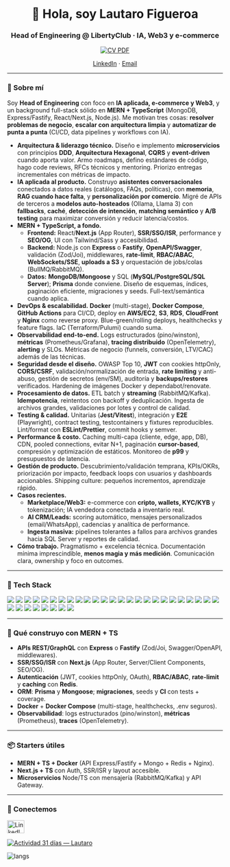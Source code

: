 <h1 align="center">👋 Hola, soy Lautaro Figueroa</h1>
<h3 align="center">Head of Engineering @ LibertyClub · IA, Web3 y e-commerce</h3>
<p align="center">
  <a href="LAUTARO_FIGUEROA_CV.pdf" target="_blank" rel="noopener">
    <img src="https://img.shields.io/badge/CV-Lautaro%20Figueroa-0A66C2?style=for-the-badge&logo=readthedocs&logoColor=white" alt="CV PDF" />
  </a>
</p>
<p align="center">
  <a href="https://www.linkedin.com/in/lautaro-figueroa-0374a523b/" target="_blank">LinkedIn</a> ·
  <a href="mailto:LautyfigueroaLau@gmail.com">Email</a>
</p>

---

### 🚀 Sobre mí

Soy **Head of Engineering** con foco en **IA aplicada, e-commerce y Web3**, y un background full-stack sólido en **MERN + TypeScript** (MongoDB, Express/Fastify, React/Next.js, Node.js). Me motivan tres cosas: **resolver problemas de negocio**, **escalar con arquitectura limpia** y **automatizar de punta a punta** (CI/CD, data pipelines y workflows con IA).

- **Arquitectura & liderazgo técnico.** Diseño e implemento **microservicios** con principios **DDD**, **Arquitectura Hexagonal**, **CQRS** y **event-driven** cuando aporta valor. Armo roadmaps, defino estándares de código, hago code reviews, RFCs técnicos y mentoring. Priorizo entregas incrementales con métricas de impacto.
- **IA aplicada al producto.** Construyo **asistentes conversacionales** conectados a datos reales (catálogos, FAQs, políticas), con **memoria**, **RAG cuando hace falta**, y **personalización por comercio**. Migré de APIs de terceros a **modelos auto-hosteados** (Ollama, Llama 3) con **fallbacks**, **caché**, **detección de intención**, **matching semántico** y **A/B testing** para maximizar conversión y reducir latencia/costos.
- **MERN + TypeScript, a fondo.**
  - **Frontend:** React/**Next.js** (App Router), **SSR/SSG/ISR**, performance y **SEO/OG**, UI con Tailwind/Sass y accesibilidad.
  - **Backend:** Node.js con **Express** o **Fastify**, **OpenAPI/Swagger**, validación (Zod/Joi), middlewares, **rate-limit**, **RBAC/ABAC**, **WebSockets/SSE**, **uploads a S3** y orquestación de jobs/colas (BullMQ/RabbitMQ).
  - **Datos:** **MongoDB/Mongoose** y SQL (**MySQL/PostgreSQL/SQL Server**); **Prisma** donde conviene. Diseño de esquemas, índices, paginación eficiente, migraciones y seeds. Full-text/semántica cuando aplica.
- **DevOps & escalabilidad.** **Docker** (multi-stage), **Docker Compose**, **GitHub Actions** para CI/CD, deploy en **AWS/EC2**, **S3**, **RDS**, **CloudFront** y **Nginx** como reverse proxy. Blue-green/rolling deploys, healthchecks y feature flags. IaC (Terraform/Pulumi) cuando suma.
- **Observabilidad end-to-end.** Logs estructurados (pino/winston), **métricas** (Prometheus/Grafana), **tracing distribuido** (OpenTelemetry), **alerting** y SLOs. Métricas de negocio (funnels, conversión, LTV/CAC) además de las técnicas.
- **Seguridad desde el diseño.** OWASP Top 10, **JWT** con cookies httpOnly, **CORS/CSRF**, validación/normalización de entrada, **rate limiting** y anti-abuso, gestión de secretos (env/SM), auditoría y **backups/restores** verificados. Hardening de imágenes Docker y dependabot/renovate.
- **Procesamiento de datos.** ETL batch y **streaming** (RabbitMQ/Kafka). **Idempotencia**, reintentos con backoff y deduplicación. Ingesta de archivos grandes, validaciones por lotes y control de calidad.
- **Testing & calidad.** Unitarias (**Jest/Vitest**), integración y **E2E** (Playwright), contract testing, testcontainers y fixtures reproducibles. Lint/format con **ESLint/Prettier**, commit hooks y semver.
- **Performance & costo.** Caching multi-capa (cliente, edge, app, DB), CDN, pooled connections, evitar N+1, paginación **cursor-based**, compresión y optimización de estáticos. Monitoreo de **p99** y presupuestos de latencia.
- **Gestión de producto.** Descubrimiento/validación temprana, KPIs/OKRs, priorización por impacto, feedback loops con usuarios y dashboards accionables. Shipping culture: pequeños incrementos, aprendizaje rápido.
- **Casos recientes.**
  - **Marketplace/Web3:** e-commerce con **cripto, wallets, KYC/KYB** y tokenización; IA vendedora conectada a inventario real.
  - **AI CRM/Leads:** scoring automático, mensajes personalizados (email/WhatsApp), cadencias y analítica de performance.
  - **Ingesta masiva:** pipelines tolerantes a fallos para archivos grandes hacia SQL Server y reportes de calidad.
- **Cómo trabajo.** Pragmatismo + excelencia técnica. Documentación mínima imprescindible, **menos magia y más medición**. Comunicación clara, ownership y foco en outcomes.

---

### 🧰 Tech Stack

<p>
  <img src="https://img.shields.io/badge/Python-000000?style=for-the-badge&logo=Python&logoColor=white" />
  <img src="https://img.shields.io/badge/Fastapi-339933?style=for-the-badge&logo=Fastapi&logoColor=white" />
  <img src="https://img.shields.io/badge/TypeScript-3178C6?style=for-the-badge&logo=typescript&logoColor=white" />
  <img src="https://img.shields.io/badge/JavaScript-F7DF1E?style=for-the-badge&logo=javascript&logoColor=black" />
  <img src="https://img.shields.io/badge/Node.js-339933?style=for-the-badge&logo=node.js&logoColor=white" />
  <img src="https://img.shields.io/badge/Express-000000?style=for-the-badge&logo=express&logoColor=white" />
  <img src="https://img.shields.io/badge/Fastify-000000?style=for-the-badge&logo=fastify&logoColor=white" />
  <img src="https://img.shields.io/badge/NestJS-E0234E?style=for-the-badge&logo=nestjs&logoColor=white" />
  <img src="https://img.shields.io/badge/React-20232A?style=for-the-badge&logo=react&logoColor=61DAFB" />
  <img src="https://img.shields.io/badge/Next.js-000000?style=for-the-badge&logo=next.js&logoColor=white" />
  <img src="https://img.shields.io/badge/TailwindCSS-0EA5E9?style=for-the-badge&logo=tailwindcss&logoColor=white" />
  <img src="https://img.shields.io/badge/Sass-CC6699?style=for-the-badge&logo=sass&logoColor=white" />

  <img src="https://img.shields.io/badge/MongoDB-10AA50?style=for-the-badge&logo=mongodb&logoColor=white" />
  <img src="https://img.shields.io/badge/PostgreSQL-31648C?style=for-the-badge&logo=postgresql&logoColor=white" />
  <img src="https://img.shields.io/badge/MySQL-00618A?style=for-the-badge&logo=mysql&logoColor=white" />
  <img src="https://img.shields.io/badge/SQL%20Server-CC2927?style=for-the-badge&logo=microsoftsqlserver&logoColor=white" />
  <img src="https://img.shields.io/badge/Redis-CC0000?style=for-the-badge&logo=redis&logoColor=white" />

  <img src="https://img.shields.io/badge/Prisma-2D3748?style=for-the-badge&logo=prisma&logoColor=white" />
  <img src="https://img.shields.io/badge/Mongoose-880000?style=for-the-badge&logo=mongoose&logoColor=white" />

  <img src="https://img.shields.io/badge/Solidity-363636?style=for-the-badge&logo=solidity&logoColor=white" />
  <img src="https://img.shields.io/badge/Docker-1D63ED?style=for-the-badge&logo=docker&logoColor=white" />
  <img src="https://img.shields.io/badge/Nginx-2E8B57?style=for-the-badge&logo=nginx&logoColor=white" />
  <img src="https://img.shields.io/badge/AWS-232F3E?style=for-the-badge&logo=amazonwebservices&logoColor=white" />
  <img src="https://img.shields.io/badge/GitHub%20Actions-1F6FEB?style=for-the-badge&logo=githubactions&logoColor=white" />

  <img src="https://img.shields.io/badge/Swagger-85EA2D?style=for-the-badge&logo=swagger&logoColor=black" />
  <img src="https://img.shields.io/badge/Zod-3E67B1?style=for-the-badge&logo=zod&logoColor=white" />
  <img src="https://img.shields.io/badge/Jest-C21325?style=for-the-badge&logo=jest&logoColor=white" />
  <img src="https://img.shields.io/badge/Vitest-6E9F18?style=for-the-badge&logo=vitest&logoColor=white" />
  <img src="https://img.shields.io/badge/Playwright-2EAD33?style=for-the-badge&logo=playwright&logoColor=white" />
  <img src="https://img.shields.io/badge/ESLint-4B32C3?style=for-the-badge&logo=eslint&logoColor=white" />
  <img src="https://img.shields.io/badge/Prettier-1A2B34?style=for-the-badge&logo=prettier&logoColor=white" />

  <img src="https://img.shields.io/badge/RabbitMQ-FF6600?style=for-the-badge&logo=rabbitmq&logoColor=white" />
  <img src="https://img.shields.io/badge/Kafka-231F20?style=for-the-badge&logo=apachekafka&logoColor=white" />
</p>

---

### 🧩 Qué construyo con MERN + TS

- **APIs REST/GraphQL** con **Express** o **Fastify** (Zod/Joi, Swagger/OpenAPI, middlewares).
- **SSR/SSG/ISR** con **Next.js** (App Router, Server/Client Components, SEO/OG).
- **Autenticación** (JWT, cookies httpOnly, OAuth), **RBAC/ABAC**, **rate-limit** y **caching** con **Redis**.
- **ORM**: **Prisma** y **Mongoose**; **migraciones**, seeds y **CI** con tests + coverage.
- **Docker** + **Docker Compose** (multi-stage, healthchecks, .env seguros).
- **Observabilidad**: logs estructurados (pino/winston), **métricas** (Prometheus), **traces** (OpenTelemetry).

---

### 📦 Starters útiles

- **MERN + TS + Docker** (API Express/Fastify + Mongo + Redis + Nginx).
- **Next.js + TS** con Auth, SSR/ISR y layout accesible.
- **Microservicios** Node/TS con mensajería (RabbitMQ/Kafka) y API Gateway.
---

### 🤝 Conectemos

<p align="left">
  <a href="https://www.linkedin.com/in/lautaro-figueroa-0374a523b/" target="blank">
    <img align="center" src="https://raw.githubusercontent.com/rahuldkjain/github-profile-readme-generator/master/src/images/icons/Social/linked-in-alt.svg" alt="LinkedIn" height="30" width="40" />
  </a>
</p>

<p>
  <a href="https://github.com/Ashutosh00710/github-readme-activity-graph">
    <img src="https://github-readme-activity-graph.vercel.app/graph?username=LauElToro&theme=tokyo-night&area=true&hide_border=true&v=2" alt="Actividad 31 días — Lautaro" />
  </a>
</p>

<p>
  <img src="https://github-readme-stats.vercel.app/api/top-langs?username=LauElToro&layout=compact&theme=tokyonight" alt="langs"/>
</p>
